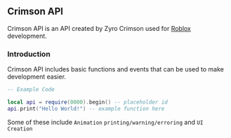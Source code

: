 ## Crimson API

Crimson API is an API created by Zyro Crimson used for [Roblox](https://www.roblox.com) development.

### Introduction

Crimson API includes basic functions and events that can be used to make development easier.

```lua
-- Example Code

local api = require(0000).begin() -- placeholder id
api.print("Hello World!") -- example function here
```

Some of these include ```Animation``` ```printing/warning/erroring``` and ```UI Creation```
